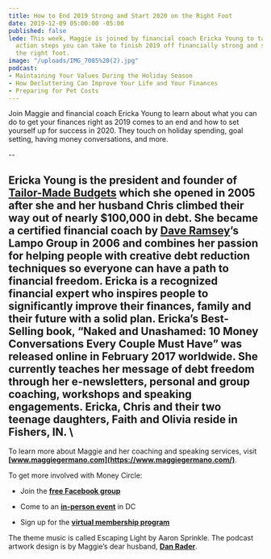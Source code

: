 ```yaml
---
title: How to End 2019 Strong and Start 2020 on the Right Foot
date: 2019-12-09 05:00:00 -05:00
published: false
lede: This week, Maggie is joined by financial coach Ericka Young to talk about the
  action steps you can take to finish 2019 off financially strong and start 2020 on
  the right foot.
image: "/uploads/IMG_7085%20(2).jpg"
podcast:
- Maintaining Your Values During the Holiday Season
- How Decluttering Can Improve Your Life and Your Finances
- Preparing for Pet Costs
---
```


Join Maggie and financial coach Ericka Young to learn about what you can do to get your finances right as 2019 comes to an end and how to set yourself up for success in 2020. They touch on holiday spending, goal setting, having money conversations, and more. 

--

Ericka Young is the president and founder of [Tailor-Made Budgets](https://www.tailormadebudgets.com/) which she opened in 2005 after she and her husband Chris climbed their way out of nearly $100,000 in debt. She became a certified financial coach by [Dave Ramsey](https://www.daveramsey.com/)’s Lampo Group in 2006 and combines her passion for helping people with creative debt reduction techniques so everyone can have a path to financial freedom. Ericka is a recognized financial expert who inspires people to significantly improve their finances, family and their future with a solid plan. Ericka’s Best-Selling book, “Naked and Unashamed: 10 Money Conversations Every Couple Must Have” was released online in February 2017 worldwide. She currently teaches her message of debt freedom through her e-newsletters, personal and group coaching, workshops and speaking engagements. Ericka, Chris and their two teenage daughters, Faith and Olivia reside in Fishers, IN. \
--

To learn more about Maggie and her coaching and speaking services, visit **[www.maggiegermano.com](https://www.maggiegermano.com/)**.

To get more involved with Money Circle:

* Join the **[free Facebook group](https://www.facebook.com/groups/MoneyCircleGroup)**

* Come to an **[in-person event](https://www.maggiegermano.com/moneycircle/)** in DC

* Sign up for the **[virtual membership program](https://maggiegermano.podia.com/inner-circle)**

The theme music is called Escaping Light by Aaron Sprinkle. The podcast artwork design is by Maggie’s dear husband, **[Dan Rader](https://danrdesign.com/)**.